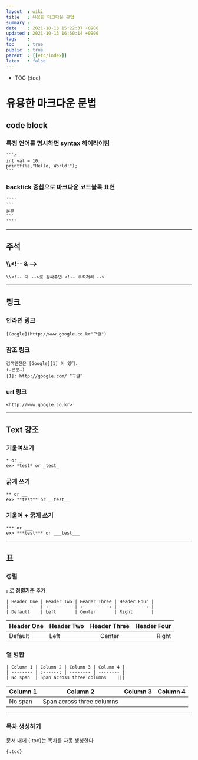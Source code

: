 ```yaml
---
layout  : wiki
title   : 유용한 마크다운 문법
summary : 
date    : 2021-10-13 15:22:37 +0900
updated : 2021-10-13 16:50:14 +0900
tags    : 
toc     : true
public  : true
parent  : [[etc/index]]
latex   : false
---
```

* TOC
{:toc}

# 유용한 마크다운 문법

## code block
### 특정 언어를 명시하면 syntax 하이라이팅
````
```c
int val = 10;
printf(%s,"Hello, World!");
```
````

### backtick 중첩으로 마크다운 코드블록 표현
`````
````
```
본문
```
````
`````

---
## 주석
### \\\\<\!-- & -->
```
\\<!-- 와 -->로 감싸주면 <!-- 주석처리 -->
```

---
## 링크
### 인라인 링크
```
[Google](http://www.google.co.kr"구글")
```

### 참조 링크
```
검색엔진은 [Google][1] 이 있다.
(…본문…)
[1]: http://google.com/ “구글”
```

### url 링크
```
<http://www.google.co.kr>
```

---
## Text 강조
### 기울여쓰기
```
* or _
ex> *test* or _test_
```
 
### 굵게 쓰기
```
** or __
ex> **test** or __test__
```

### 기울여 +  굵게 쓰기
```
*** or ___
ex> ***test*** or ___test___
```


---
## 표
### 정렬

**:** 로 **정렬기준** 추가

```
| Header One | Header Two | Header Three | Header Four |
| ---------- | :--------- | :----------: | ----------: |
| Default    | Left       | Center       | Right       |
```

| Header One | Header Two | Header Three | Header Four |
| ---------- | :--------- | :----------: | ----------: |
| Default    | Left       | Center       | Right       |


### 열 병합
```
| Column 1 | Column 2 | Column 3 | Column 4 |
| -------- | :------: | -------- | -------- |
| No span  | Span across three columns    |||
```

| Column 1 | Column 2 | Column 3 | Column 4 |
| -------- | :------: | -------- | -------- |
| No span  | Span across three columns    |||


---
### 목차 생성하기
문서 내에 \{:toc}는 목차를 자동 생성한다

```
{:toc}
```
